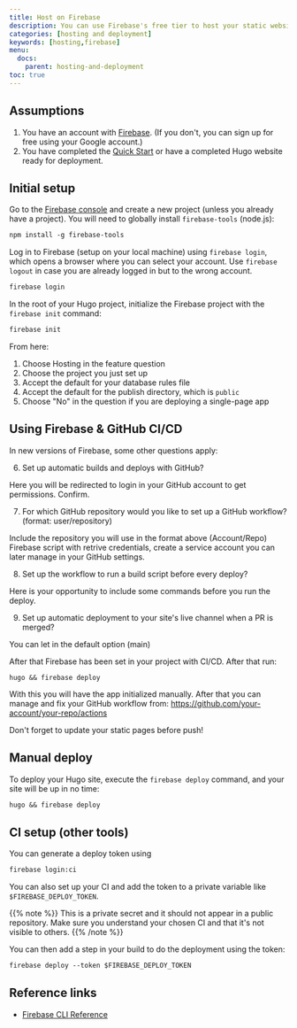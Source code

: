 ```yaml
---
title: Host on Firebase
description: You can use Firebase's free tier to host your static website; this also gives you access to Firebase's NOSQL API.
categories: [hosting and deployment]
keywords: [hosting,firebase]
menu:
  docs:
    parent: hosting-and-deployment
toc: true
---
```


## Assumptions

1. You have an account with [Firebase][signup]. (If you don't, you can sign up for free using your Google account.)
2. You have completed the [Quick Start] or have a completed Hugo website ready for deployment.

## Initial setup

Go to the [Firebase console][console] and create a new project (unless you already have a project). You will need to globally install `firebase-tools` (node.js):

```txt
npm install -g firebase-tools
```

Log in to Firebase (setup on your local machine) using `firebase login`, which opens a browser where you can select your account. Use `firebase logout` in case you are already logged in but to the wrong account.


```txt
firebase login
```

In the root of your Hugo project, initialize the Firebase project with the `firebase init` command:

```txt
firebase init
```

From here:

1. Choose Hosting in the feature question
2. Choose the project you just set up
3. Accept the default for your database rules file
4. Accept the default for the publish directory, which is `public`
5. Choose "No" in the question if you are deploying a single-page app

## Using Firebase & GitHub CI/CD

In new versions of Firebase, some other questions apply:

6. Set up automatic builds and deploys with GitHub? 

Here you will be redirected to login in your GitHub account to get permissions. Confirm.

7. For which GitHub repository would you like to set up a GitHub workflow? (format: user/repository) 

Include the repository you will use in the format above (Account/Repo)
Firebase script with retrive credentials, create a service account you can later manage in your GitHub settings.

8. Set up the workflow to run a build script before every deploy? 

Here is your opportunity to include some commands before you run the deploy.

9. Set up automatic deployment to your site's live channel when a PR is merged? 

You can let in the default option (main)

After that Firebase has been set in your project with CI/CD. After that run:

```
hugo && firebase deploy
```

With this you will have the app initialized manually. After that you can manage and fix your GitHub workflow from: https://github.com/your-account/your-repo/actions

Don't forget to update your static pages before push!

## Manual deploy

To deploy your Hugo site, execute the `firebase deploy` command, and your site will be up in no time:

```txt
hugo && firebase deploy
```

## CI setup (other tools)

You can generate a deploy token using

```txt
firebase login:ci
```

You can also set up your CI and add the token to a private variable like `$FIREBASE_DEPLOY_TOKEN`.

{{% note %}}
This is a private secret and it should not appear in a public repository. Make sure you understand your chosen CI and that it's not visible to others.
{{% /note %}}

You can then add a step in your build to do the deployment using the token:

```txt
firebase deploy --token $FIREBASE_DEPLOY_TOKEN
```

## Reference links

* [Firebase CLI Reference](https://firebase.google.com/docs/cli/#administrative_commands)

[console]: https://console.firebase.google.com/
[Quick Start]: /getting-started/quick-start/
[signup]: https://console.firebase.google.com/
